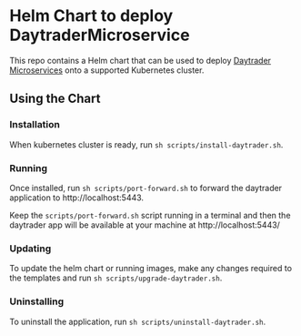 # Helm Chart to deploy DaytraderMicroservice

This repo contains a Helm chart that can be used to deploy [Daytrader Microservices](https://github.com/ssmtariq/daytrader-microservice) onto a supported Kubernetes cluster.

## Using the Chart

### Installation

When kubernetes cluster is ready, run `sh scripts/install-daytrader.sh`.

### Running

Once installed, run `sh scripts/port-forward.sh` to forward the daytrader application to http://localhost:5443.

Keep the `scripts/port-forward.sh` script running in a terminal and then the daytrader app will be available at your machine at http://localhost:5443/

### Updating

To update the helm chart or running images, make any changes required to the templates and run `sh scripts/upgrade-daytrader.sh`.

### Uninstalling

To uninstall the application, run `sh scripts/uninstall-daytrader.sh`.

